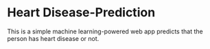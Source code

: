# Heart Disease-Prediction
 This is a simple machine learning-powered web app predicts that the person has heart disease or not.
